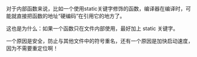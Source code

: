 对于内部函数来说，比如一个使用static关键字修饰的函数，编译器在编译时，可能就直接把函数的地址“硬编码”在引用它的地方了。

这也是为什么：如果一个函数只在文件内部使用，最好加上 static 关键字。

一个原因是安全，防止与其他文件中的符号重名，还有一个原因是加快启动速度，因为不需要重定位啊！
